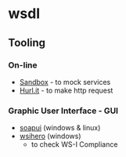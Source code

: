# wsdl

## Tooling

### On-line

* [Sandbox](https://getsandbox.com) - to mock services
* [Hurl.it](https://www.hurl.it) - to make http request

### Graphic User Interface - GUI

* [soapui](http://sourceforge.net/projects/soapui/files/soapui/) (windows & linux)
* [wsihero](http://webservices20.blogspot.com.br/2010/11/wsihero-gui-utility-for-web-services.html) (windows)
  * to check WS-I Compliance 
